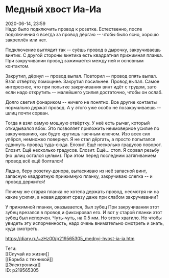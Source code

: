 Медный хвост Иа-Иа
===================

   
 2020-06-14, 23:59   
  Надо было подключить провод к розетке. Естественно, после подключения я всегда за провод дёргаю -- чтобы было ясно, хорошо закреплён или нет.   
   
 Подключение выглядит так -- суёшь провод в дырочку, закручиваешь винтик. С другой стороны винтика есть квадратная прижимная планка. При закручивании провод зажимается между ней и основным контактом.   
   
 Закрутил, дёрнул -- провод выпал. Повторил -- провод опять выпал. Взял отвёртку помощнее. Закрутил посильнее. Провод выпал. Самое интересное, что при попытке закручивания винт идёт с трудом, зато если надо открутить -- малейшего усилия достаточно, чтобы он ослаб.   
   
 Долго светил фонариком -- ничего не понятно. Все другие контакты нормально держат провод. А у этого уже особо не позакручиваешь -- шлиц почти сорван.   
   
 Тогда я взял самую мощную отвёртку. У неё есть рычаг, который откидывался вбок. Это позволяет приложить неимоверное усилие по закручиванию, как будто крутишь гаечным ключом. Изо всех сил упёрся, немножко повернул. Я не стал дёргать, а просто попытался сдвинуть провод туда-сюда. Елозит. Ещё несколько градусов поворот. Елозит. Ещё несколько градусов. Елозит. Ещё... стоп. Я сорвал резьбу (но шлиц остался целым). При этом перед последним затягиванием провод всё ещё болтался!   
   
 Ладно, беру розетку-донора, вытаскиваю из неё запасной винт, запасную квадратную прижимную планку, закручиваю слегка -- и провод держится!   
   
 Почему же старая планка не хотела держать провод, несмотря ни на какие усилия, а новая держит сразу даже при слабом закручивании?   
   
 У прижимной планки, оказывается, был зубец При закручивании этот зубец врезался в провод и фиксировал его. И вот у старой планки этот зубец был испорчен. Чуть-чуть, на 0.5 мм. Но этого хватило. Но чтобы увидеть эту испорченность, надо очень внимательно смотреть и знать, куда смотреть.   
    
 <https://diary.ru/~zHz00/p219565305_mednyj-hvost-ia-ia.htm>   
   
 Теги:   
 [[Случай из жизни]]   
 [[Борьба с техникой]]   
 [[Электроника]]   
 ID: p219565305